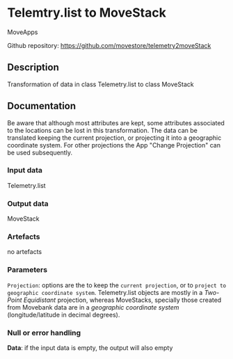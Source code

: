 # Telemtry.list to MoveStack

MoveApps

Github repository: https://github.com/movestore/telemetry2moveStack

## Description
Transformation of data in class Telemetry.list to class MoveStack 

## Documentation
Be aware that although most attributes are kept, some attributes associated to the locations can be lost in this transformation. The data can be translated keeping the current projection, or projecting it into a geographic coordinate system. For other projections the App "Change Projection" can be used subsequently.

### Input data
Telemetry.list

### Output data
MoveStack

### Artefacts
no artefacts

### Parameters 
`Projection`: options are the to keep the `current projection`, or to `project to geographic coordinate system`. Telemetry.list objects are mostly in a *Two-Point Equidistant* projection, whereas MoveStacks, specially those created from Movebank data are in a *geographic coordinate system* (longitude/latitude in decimal degrees).

### Null or error handling
**Data**: if the input data is empty, the output will also empty 
